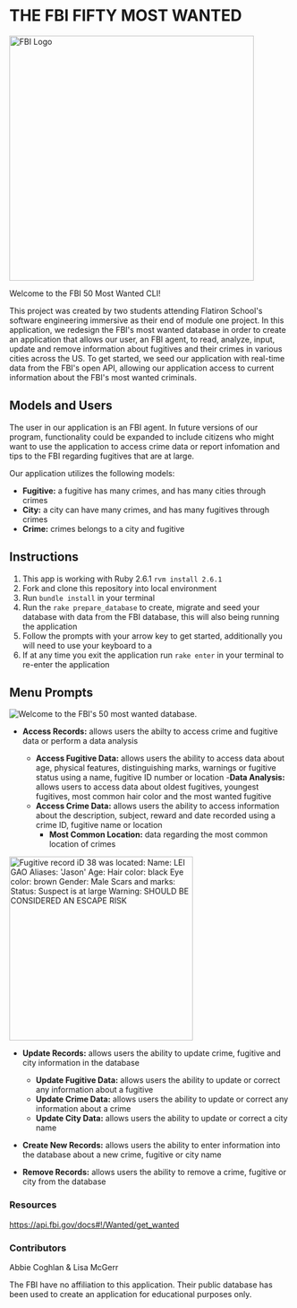 # **THE FBI FIFTY MOST WANTED**

<img width="437" alt="FBI Logo" src="https://user-images.githubusercontent.com/73184313/104023303-10d8a380-5187-11eb-85cb-b19eb2dd6343.png">


Welcome to the FBI 50 Most Wanted CLI! 

This project was created by two students attending Flatiron School's software engineering immersive as their end of module one project. In this application, we redesign the FBI's most wanted database in order to create an application that allows our user, an FBI agent, to read, analyze, input, update and remove information about fugitives and their crimes in various cities across the US. To get started, we seed our application with real-time data from the FBI's open API, allowing our application access to current information about the FBI's most wanted criminals.


## **Models and Users**
The user in our application is an FBI agent. In future versions of our program, functionality could be expanded to include citizens who might want to use the application to access crime data or report infomation and tips to the FBI regarding fugitives that are at large.

Our application utilizes the following models:

- **Fugitive:** a fugitive has many crimes, and has many cities through crimes 
- **City:** a city can have many crimes, and has many fugitives through crimes
- **Crime:** crimes belongs to a city and fugitive 


## **Instructions**

1. This app is working with Ruby 2.6.1 ``` rvm install 2.6.1 ```
2. Fork and clone this repository into local environment
3. Run ``` bundle install ``` in your terminal 
4. Run the ``` rake prepare_database ``` to create, migrate and seed your database with data from the FBI database, this will also being running the application
5. Follow the prompts with your arrow key to get started, additionally you will need to use your keyboard to a 
6. If at any time you exit the application run ``` rake enter ``` in your terminal to re-enter the application



## **Menu Prompts**

![Welcome to the FBI's 50 most wanted database.](https://user-images.githubusercontent.com/73184313/104022455-ecc89280-5185-11eb-8483-c73971045781.jpg)

- **Access Records:** allows users the abilty to access crime and fugitive data or perform a data analysis
   
    - **Access Fugitive Data:** allows users the ability to access data about age, physical features, distinguishing marks, warnings or fugitive status using a name, fugitive ID number or location
        -**Data Analysis:** allows users to access data about oldest fugitives, youngest fugitives, most common hair color and the most wanted fugitive
    - **Access Crime Data:** allows users the ability to access information about the description, subject, reward and date recorded using a crime ID, fugitive name or location
        - **Most Common Location:** data regarding the most common location of crimes

<img width="328" alt="Fugitive record iD 38 was located:
Name: LEI GAO
Aliases: 'Jason'
Age: 
Hair color: black
Eye color: brown
Gender: Male
Scars and marks:
Status: Suspect is at large
Warning: SHOULD BE CONSIDERED AN ESCAPE RISK
" src="https://user-images.githubusercontent.com/73184313/104024522-dd971400-5188-11eb-862c-d2a72bb3577c.png"> 

- **Update Records:** allows users the ability to update crime, fugitive and city information in the database
    - **Update Fugitive Data:** allows users the ability to update or correct any information about a fugitive
    - **Update Crime Data:** allows users the ability to update or correct any information about a crime
    - **Update City Data:** allows users the ability to update or correct a city name

- **Create New Records:** allows users the ability to enter information into the database about a new crime, fugitive or city name 

- **Remove Records:** allows users the ability to remove a crime, fugitive or city from the database





<!-- To do
- the premise of the project is create an FBI database moving forward
- create photo file with screenshots from applicaion
- go into detail about methods and 
- database is seeded with data from 

 ‘rake prepare_database’ will create, migrate, seed, and start the app

‘rake enter’ will let them enter the app again if they exit

FBI data to seed data
FBI agent - user stories -->

### Resources
https://api.fbi.gov/docs#!/Wanted/get_wanted

### Contributors
Abbie Coghlan & Lisa McGerr

The FBI have no affiliation to this application. Their public database has been used to create an application for educational purposes only.
